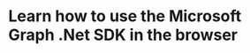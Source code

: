 # Learn how to use the Microsoft Graph .Net SDK in the browser

```cs --source-file ./Program.cs --project ./GraphDotNetInTheBrowser.csproj --region say_hello
```